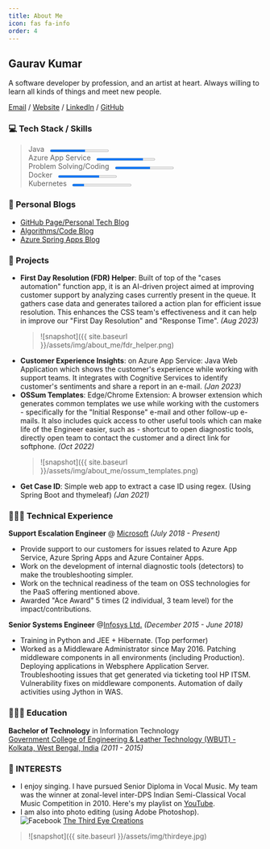 ```yaml
---
title: About Me
icon: fas fa-info
order: 4
---
```


## Gaurav Kumar

A software developer by profession, and an artist at heart. Always willing to learn all kinds of things and meet new people.

[Email](mailto:gkgaurav31@gmail.com) / [Website](https://gkgaurav31.github.io/) / [LinkedIn](https://www.linkedin.com/in/gauk/) / [GitHub](https://github.com/gkgaurav31)

### :computer: Tech Stack / Skills

> Java &nbsp; <progress max="100" value="60" style="width: 25%; height: 10px;"></progress>  
> Azure App Service &nbsp; <progress max="100" value="80" style="width: 25%; height: 10px;"></progress>  
> Problem Solving/Coding &nbsp; <progress max="100" value="60" style="width: 25%; height: 10px;"></progress>  
> Docker &nbsp; <progress max="100" value="70" style="width: 25%; height: 10px;"></progress>  
> Kubernetes &nbsp; <progress max="100" value="20" style="width: 25%; height: 10px;"></progress>

### :notebook_with_decorative_cover: Personal Blogs

- [GitHub Page/Personal Tech Blog](https://gkgaurav31.github.io/blog/)
- [Algorithms/Code Blog](https://gkgaurav31.github.io/)
- [Azure Spring Apps Blog](https://gkgaurav31.github.io/azure-spring-cloud/)

### :newspaper: Projects

- **First Day Resolution (FDR) Helper**: Built of top of the "cases automation" function app, it is an AI-driven project aimed at improving customer support by analyzing cases currently present in the queue. It gathers case data and generates tailored a action plan for efficient issue resolution. This enhances the CSS team's effectiveness and it can help in improve our "First Day Resolution" and "Response Time". _(Aug 2023)_
  > ![snapshot]({{ site.baseurl }}/assets/img/about_me/fdr_helper.png)
- **Customer Experience Insights**: on Azure App Service: Java Web Application which shows the customer's experience while working with support teams. It integrates with Cognitive Services to identify customer's sentiments and share a report in an e-mail. _(Jan 2023)_
- **OSSum Templates**: Edge/Chrome Extension: A browser extension which generates common templates we use while working with the customers - specifically for the "Initial Response" e-mail and other follow-up e-mails. It also includes quick access to other useful tools which can make life of the Engineer easier, such as - shortcut to open diagnostic tools, directly open team to contact the customer and a direct link for softphone. _(Oct 2022)_
  > ![snapshot]({{ site.baseurl }}/assets/img/about_me/ossum_templates.png)
- **Get Case ID**: Simple web app to extract a case ID using regex. (Using Spring Boot and thymeleaf) _(Jan 2021)_

### 👨🏻‍💻 Technical Experience

**Support Escalation Engineer** @ [Microsoft](https://www.microsoft.com/en-in/) _(July 2018 - Present)_

- Provide support to our customers for issues related to Azure App Service, Azure Spring Apps and Azure Container Apps.
- Work on the development of internal diagnostic tools (detectors) to make the troubleshooting simpler.
- Work on the technical readiness of the team on OSS technologies for the PaaS offering mentioned above.
- Awarded "Ace Award" 5 times (2 individual, 3 team level) for the impact/contributions.

**Senior Systems Engineer** @[Infosys Ltd.](https://www.infosys.com/) _(December 2015 - June 2018)_

- Training in Python and JEE + Hibernate. (Top performer)
- Worked as a Middleware Administrator since May 2016. Patching middleware components in all environments (including Production). Deploying applications in Websphere Application Server. Troubleshooting issues that get generated via ticketing tool HP ITSM. Vulnerability fixes on middleware components. Automation of daily activities using Jython in WAS.

### 👨🏻‍🎓 Education

**Bachelor of Technology** in Information Technology  
[Government College of Engineering & Leather Technology (WBUT) - Kolkata, West Bengal, India](https://gcelt.gov.in/) _(2011 - 2015)_

### :musical_score: INTERESTS

- I enjoy singing. I have pursued Senior Diploma in Vocal Music. My team was the winner at zonal-level inter-DPS Indian Semi-Classical Vocal Music Competition in 2010. Here's my playlist on [YouTube](https://www.youtube.com/playlist?list=PLcxMc9zuTCJYXqhsFkTwp89zqV0yMhSii).
- I am also into photo editing (using Adobe Photoshop).  
  ![Facebook](https://img.shields.io/badge/Facebook-%231877F2.svg?style=for-the-badge&logo=Facebook&logoColor=white)
  [The Third Eye Creations](https://www.facebook.com/thethirdeyecreations)

> ![snapshot]({{ site.baseurl }}/assets/img/thirdeye.jpg)
